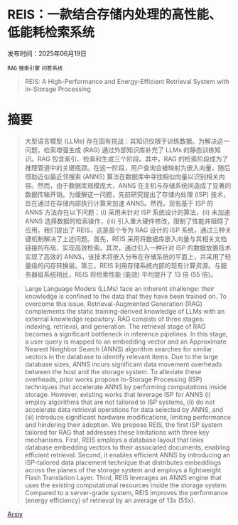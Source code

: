 # REIS：一款结合存储内处理的高性能、低能耗检索系统

发布时间：2025年06月19日

`RAG` `搜索引擎` `问答系统`

> REIS: A High-Performance and Energy-Efficient Retrieval System with In-Storage Processing

# 摘要

> 大型语言模型 (LLMs) 存在固有挑战：其知识仅限于训练数据。为解决这一问题，检索增强生成 (RAG) 通过外部知识库补充了 LLMs 的静态训练知识。RAG 包含索引、检索和生成三个阶段。其中，RAG 的检索阶段成为了推理管道中的关键瓶颈。在这一阶段，用户查询会被映射为嵌入向量，随后借助近似最近邻搜索 (ANNS) 算法在数据库中寻找相似向量以识别相关内容。然而，由于数据库规模庞大，ANNS 在主机与存储系统间造成了显著的数据传输开销。为缓解这一问题，先前研究提出了存储内处理 (ISP) 技术，旨在通过在存储内部执行计算来加速 ANNS。然而，现有基于 ISP 的 ANNS 方法存在以下问题：(i) 采用未针对 ISP 系统设计的算法，(ii) 未加速 ANNS 选择数据的检索操作，(iii) 引入重大硬件修改，限制了性能并阻碍了应用。我们提出了 REIS，这是首个专为 RAG 设计的 ISP 系统，通过三种关键机制解决了上述问题。首先，REIS 采用将数据库嵌入向量与其相关文档链接的布局，实现高效检索。其次，通过引入一种针对 ISP 的数据放置技术实现了高效的 ANNS，该技术将嵌入分布在存储系统的平面上，并采用了轻量级的闪存转换层。第三，REIS 利用存储系统内部的现有计算资源。与服务器级系统相比，REIS 将检索性能 (能效) 平均提升了 13 倍 (55 倍)。

> Large Language Models (LLMs) face an inherent challenge: their knowledge is confined to the data that they have been trained on. To overcome this issue, Retrieval-Augmented Generation (RAG) complements the static training-derived knowledge of LLMs with an external knowledge repository. RAG consists of three stages: indexing, retrieval, and generation. The retrieval stage of RAG becomes a significant bottleneck in inference pipelines. In this stage, a user query is mapped to an embedding vector and an Approximate Nearest Neighbor Search (ANNS) algorithm searches for similar vectors in the database to identify relevant items. Due to the large database sizes, ANNS incurs significant data movement overheads between the host and the storage system. To alleviate these overheads, prior works propose In-Storage Processing (ISP) techniques that accelerate ANNS by performing computations inside storage. However, existing works that leverage ISP for ANNS (i) employ algorithms that are not tailored to ISP systems, (ii) do not accelerate data retrieval operations for data selected by ANNS, and (iii) introduce significant hardware modifications, limiting performance and hindering their adoption. We propose REIS, the first ISP system tailored for RAG that addresses these limitations with three key mechanisms. First, REIS employs a database layout that links database embedding vectors to their associated documents, enabling efficient retrieval. Second, it enables efficient ANNS by introducing an ISP-tailored data placement technique that distributes embeddings across the planes of the storage system and employs a lightweight Flash Translation Layer. Third, REIS leverages an ANNS engine that uses the existing computational resources inside the storage system. Compared to a server-grade system, REIS improves the performance (energy efficiency) of retrieval by an average of 13x (55x).

[Arxiv](https://arxiv.org/abs/2506.16444)